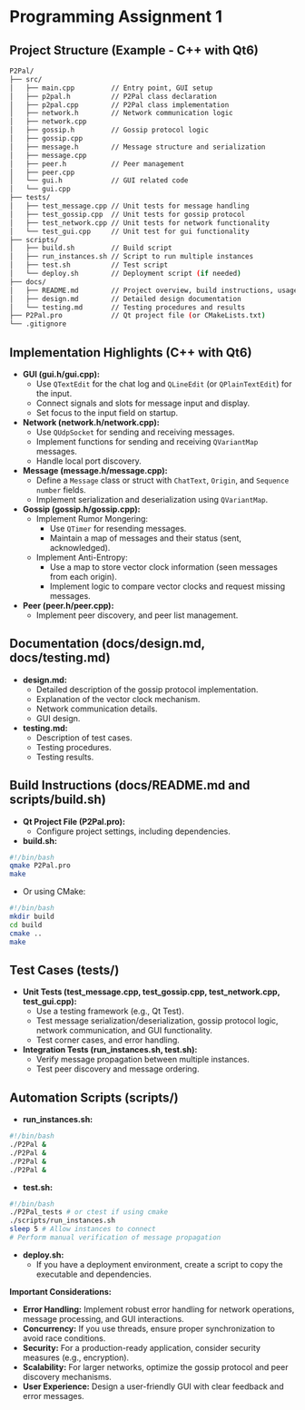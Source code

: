 # Programming Assignment 1
## Project Structure (Example - C++ with Qt6)
```bash
P2Pal/
├── src/
│   ├── main.cpp         // Entry point, GUI setup
│   ├── p2pal.h          // P2Pal class declaration
│   ├── p2pal.cpp        // P2Pal class implementation
│   ├── network.h        // Network communication logic
│   ├── network.cpp
│   ├── gossip.h         // Gossip protocol logic
│   ├── gossip.cpp
│   ├── message.h        // Message structure and serialization
│   ├── message.cpp
│   ├── peer.h           // Peer management
│   ├── peer.cpp
│   └── gui.h            // GUI related code
│   └── gui.cpp
├── tests/
│   ├── test_message.cpp // Unit tests for message handling
│   ├── test_gossip.cpp  // Unit tests for gossip protocol
│   ├── test_network.cpp // Unit tests for network functionality
│   └── test_gui.cpp     // Unit test for gui functionality
├── scripts/
│   ├── build.sh         // Build script
│   ├── run_instances.sh // Script to run multiple instances
│   ├── test.sh          // Test script
│   └── deploy.sh        // Deployment script (if needed)
├── docs/
│   ├── README.md        // Project overview, build instructions, usage
│   ├── design.md        // Detailed design documentation
│   └── testing.md       // Testing procedures and results
├── P2Pal.pro            // Qt project file (or CMakeLists.txt)
└── .gitignore
```

## Implementation Highlights (C++ with Qt6)

* **GUI (gui.h/gui.cpp):**
    * Use `QTextEdit` for the chat log and `QLineEdit` (or `QPlainTextEdit`) for the input.
    * Connect signals and slots for message input and display.
    * Set focus to the input field on startup.
* **Network (network.h/network.cpp):**
    * Use `QUdpSocket` for sending and receiving messages.
    * Implement functions for sending and receiving `QVariantMap` messages.
    * Handle local port discovery.
* **Message (message.h/message.cpp):**
    * Define a `Message` class or struct with `ChatText`, `Origin`, and `Sequence number` fields.
    * Implement serialization and deserialization using `QVariantMap`.
* **Gossip (gossip.h/gossip.cpp):**
    * Implement Rumor Mongering:
        * Use `QTimer` for resending messages.
        * Maintain a map of messages and their status (sent, acknowledged).
    * Implement Anti-Entropy:
        * Use a map to store vector clock information (seen messages from each origin).
        * Implement logic to compare vector clocks and request missing messages.
* **Peer (peer.h/peer.cpp):**
    * Implement peer discovery, and peer list management.

## Documentation (docs/design.md, docs/testing.md)

* **design.md:**
    * Detailed description of the gossip protocol implementation.
    * Explanation of the vector clock mechanism.
    * Network communication details.
    * GUI design.
* **testing.md:**
    * Description of test cases.
    * Testing procedures.
    * Testing results.

## Build Instructions (docs/README.md and scripts/build.sh)

* **Qt Project File (P2Pal.pro):**
    * Configure project settings, including dependencies.
* **build.sh:**

```bash
#!/bin/bash
qmake P2Pal.pro
make
```

* Or using CMake:

```bash
#!/bin/bash
mkdir build
cd build
cmake ..
make
```

## Test Cases (tests/)

* **Unit Tests (test_message.cpp, test_gossip.cpp, test_network.cpp, test_gui.cpp):**
    * Use a testing framework (e.g., Qt Test).
    * Test message serialization/deserialization, gossip protocol logic, network communication, and GUI functionality.
    * Test corner cases, and error handling.
* **Integration Tests (run_instances.sh, test.sh):**
    * Verify message propagation between multiple instances.
    * Test peer discovery and message ordering.

## Automation Scripts (scripts/)

* **run_instances.sh:**

```bash
#!/bin/bash
./P2Pal &
./P2Pal &
./P2Pal &
./P2Pal &
```

* **test.sh:**

```bash
#!/bin/bash
./P2Pal_tests # or ctest if using cmake
./scripts/run_instances.sh
sleep 5 # Allow instances to connect
# Perform manual verification of message propagation
```

* **deploy.sh:**
    * If you have a deployment environment, create a script to copy the executable and dependencies.

**Important Considerations:**

* **Error Handling:** Implement robust error handling for network operations, message processing, and GUI interactions.
* **Concurrency:** If you use threads, ensure proper synchronization to avoid race conditions.
* **Security:** For a production-ready application, consider security measures (e.g., encryption).
* **Scalability:** For larger networks, optimize the gossip protocol and peer discovery mechanisms.
* **User Experience:** Design a user-friendly GUI with clear feedback and error messages.